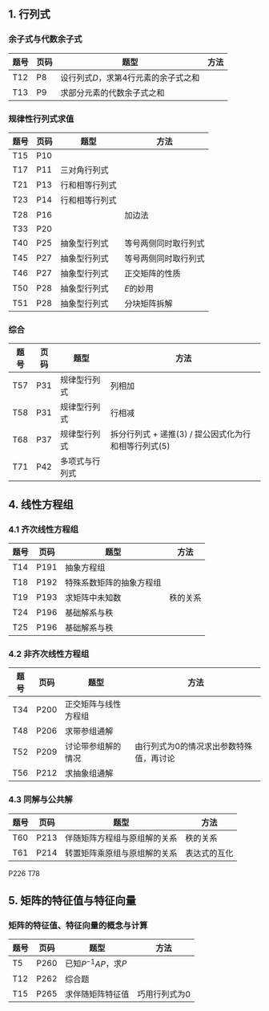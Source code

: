 ## 1. 行列式

### 余子式与代数余子式

|题号|页码|题型|方法|
|-|-|-|-|
|T12|P8|设行列式$D$，求第4行元素的余子式之和||
|T13|P9|求部分元素的代数余子式之和||

### 规律性行列式求值

|题号|页码|题型|方法|
|-|-|-|-|
|T15|P10|||
|T17|P11|三对角行列式||
|T21|P13|行和相等行列式||
|T23|P14|行和相等行列式||
|T28|P16||加边法|
|T33|P20|||
|T40|P25|抽象型行列式|等号两侧同时取行列式|
|T45|P27|抽象型行列式|等号两侧同时取行列式|
|T46|P27|抽象型行列式|正交矩阵的性质|
|T50|P28|抽象型行列式|$E$的妙用|
|T51|P28|抽象型行列式|分块矩阵拆解|

### 综合

|题号|页码|题型|方法|
|-|-|-|-|
|T57|P31|规律型行列式|列相加|
|T58|P31|规律型行列式|行相减|
|T68|P37|规律型行列式|拆分行列式 + 递推(3) / 提公因式化为行和相等行列式(5)|
|T71|P42|多项式与行列式||

## 4. 线性方程组

### 4.1 齐次线性方程组

|题号|页码|题型|方法|
|-|-|-|-|
|T14|P191|抽象方程组||
|T18|P192|特殊系数矩阵的抽象方程组||
|T19|P193|求矩阵中未知数|秩的关系|
|T24|P196|基础解系与秩||
|T25|P196|基础解系与秩||

### 4.2 非齐次线性方程组

|题号|页码|题型|方法|
|-|-|-|-|
|T34|P200|正交矩阵与线性方程组||
|T48|P206|求带参组通解||
|T52|P209|讨论带参组解的情况|由行列式为0的情况求出参数特殊值，再讨论|
|T56|P212|求抽象组通解||

### 4.3 同解与公共解

|题号|页码|题型|方法|
|-|-|-|-|
|T60|P213|伴随矩阵方程组与原组解的关系|秩的关系|
|T61|P214|转置矩阵乘原组与原组解的关系|表达式的互化|

P226 T78

## 5. 矩阵的特征值与特征向量

### 矩阵的特征值、特征向量的概念与计算

|题号|页码|题型|方法|
|-|-|-|-|
|T5|P260|已知$P^{-1} A P$，求$P$||
|T12|P262|综合题||
|T15|P265|求伴随矩阵特征值|巧用行列式为0|
